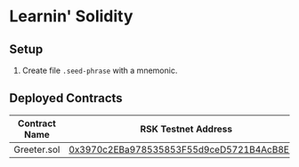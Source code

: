 # Learnin' Solidity

## Setup

1. Create file `.seed-phrase` with a mnemonic.

## Deployed Contracts

| Contract Name | RSK Testnet Address | Binance Testnet Address
| --- | --- | --- |
| Greeter.sol | [0x3970c2EBa978535853F55d9ceD5721B4AcB8Edf7](https://explorer.testnet.rsk.co/address/0x3970c2eba978535853f55d9ced5721b4acb8edf7) | [0x3970c2EBa978535853F55d9ceD5721B4AcB8Edf7](https://testnet.bscscan.com/address/0x3970c2EBa978535853F55d9ceD5721B4AcB8Edf7#code)
